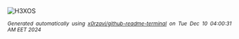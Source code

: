 <div align="justify">
<picture>
    <source media="(prefers-color-scheme: dark)" srcset="https://i.ibb.co/Wf7BZdK/output-gif.gif">
    <source media="(prefers-color-scheme: light)" srcset="https://i.ibb.co/Wf7BZdK/output-gif.gif">
    <img alt="H3XOS" src="https://i.ibb.co/Wf7BZdK/output-gif.gif">
</picture>

<sub><i>Generated automatically using [x0rzavi/github-readme-terminal](https://github.com/x0rzavi/github-readme-terminal) on Tue Dec 10 04:00:31 AM EET 2024</i></sub>
</div>